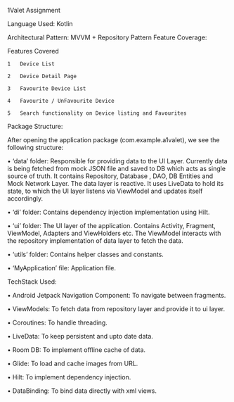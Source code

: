 1Valet Assignment


Language Used: Kotlin

Architectural Pattern: MVVM + Repository Pattern Feature Coverage:

Features Covered

	1	Device List
	
	2	Device Detail Page
	
	3	Favourite Device List
	
	4	Favourite / UnFavourite Device
	
	5	Search functionality on Device listing and Favourites
	

Package Structure:


After opening the application package (com.example.a1valet), we see the following structure:

• ‘data’ folder: Responsible for providing data to the UI Layer. Currently data is being fetched from mock JSON file and saved to DB which acts as single source of truth. It contains Repository, Database , DAO, DB Entities and Mock Network Layer. The data layer is reactive. It uses LiveData to hold its state, to which the UI layer listens via ViewModel and updates itself accordingly.

• ‘di’ folder: Contains dependency injection implementation using Hilt.

• ‘ui’ folder: The UI layer of the application. Contains Activity, Fragment, ViewModel, Adapters and ViewHolders etc. The ViewModel interacts with the repository implementation of data layer to fetch the data.

• ‘utils’ folder: Contains helper classes and constants. 

• ‘MyApplication’ file: Application file.


TechStack Used:


• Android Jetpack Navigation Component: To navigate between fragments.

• ViewModels: To fetch data from repository layer and provide it to ui layer.

• Coroutines: To handle threading.

• LiveData: To keep persistent and upto date data.

• Room DB: To implement offline cache of data.

• Glide: To load and cache images from URL.

• Hilt: To implement dependency injection.

• DataBinding: To bind data directly with xml views.

